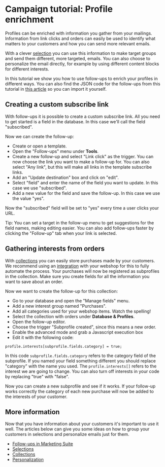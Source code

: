 # Campaign tutorial: Profile enrichment

Profiles can be enriched with information you gather from your mailings. 
Information from link clicks and orders can easily be used to identify 
what matters to your customers and how you can send more relevant emails.

With a clever [selection](./selections-introduction) you can use this information to 
make target groups and send them different, more targeted, emails. You 
can also choose to personalize the email directly, for example by using 
different content blocks for different interests.

In this tutorial we show you how to use follow-ups to enrich your profiles in 
different ways. You can also find the JSON code for the follow-ups 
from this tutorial in [this article](./campaign-tutorial-profile-enrichment-json) 
so you can import it yourself.

## Creating a custom subscribe link

With follow-ups it is possible to create a custom subscribe link. All 
you need to get started is a field in the database. In this case we'll 
call the field "subscribed".

Now we can create the follow-up:

* Create or open a template.
* Open the "Follow-ups" menu under **Tools**.
* Create a new follow-up and select "Link click" as the trigger. You can now 
choose the link you want to make a follow-up for. You can also select "Any link", but 
this will make all links in the template subscribe links.
* Add an "Update destination" box and click on "edit".
* Select "field" and enter the name of the field you want to update. In 
this case we use "subscribed".
* Add a new value for the field and save the follow-up. In this case we use the value "yes".

Now the "subscribed" field will be set to "yes" every time 
a user clicks your URL.

Tip: You can set a target in the follow-up menu to get suggestions for 
the field names, making editing easier. You can also add follow-ups 
faster by clicking the "Follow-up" tab when your link is selected.

## Gathering interests from orders

With [collections](./database-fields-and-collections) you can easily 
store purchases made by your customers. We recommend using an 
[integration](https://www.copernica.com/en/integrations) with your webshop 
for this to fully automate the process. Your purchases will now be registered 
as subprofiles in the collection. Make sure you create fields for all the 
information you want to save about an order.

Now we want to create the follow-up for this collection:

* Go to your database and open the "Manage fields" menu.
* Add a new interest group named "Purchases".
* Add all categories used for your webshop items. Watch the spelling!
* Select the collection with orders under **Database & Profiles**.
* Open the follow-up editor.
* Choose the trigger "Subprofile created", since this means a new order.
* Enable the advanced mode and grab a Javascript execution box
* Edit it with the following code:

`profile.interests[subprofile.fields.category] = true;`

In this code `subprofile.fields.category` refers to the category field of 
the subprofile. If you named your field something different you should replace 
"category" with the name you used. The `profile.interests[]` refers to the 
interest we are going to change. You can also turn off interests in your 
code by replacing "true" with "false".

Now you can create a new subprofile and see if it works. If your follow-up 
works correctly the category of each new purchase will now be added to the 
interests of your customer.

## More information

Now that you have information about your customers it's important to use 
it well. The articles below can give you some ideas on how to group your 
customers in selections and personalize emails just for them.

* [Follow-ups in Marketing Suite](follow-up-manager-ms)
* [Selections](./selections-introduction)
* [Collections](./database-fields-and-collections)
* [Personalization](./personalization)
